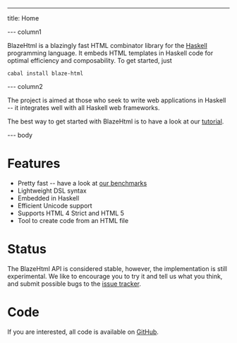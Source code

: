 ---
title: Home

--- column1

BlazeHtml is a blazingly fast HTML combinator library for the [Haskell]
programming language. It embeds HTML templates in Haskell code for optimal
efficiency and composability.  To get started, just

    cabal install blaze-html

[Haskell]: http://haskell.org/

--- column2

The project is aimed at those who seek to write web applications in Haskell --
it integrates well with all Haskell web frameworks.

The best way to get started with BlazeHtml is to have a look at our [tutorial].

[tutorial]: $root/tutorial.html

--- body

# Features

- Pretty fast -- have a look at [our benchmarks]
- Lightweight DSL syntax
- Embedded in Haskell
- Efficient Unicode support
- Supports HTML 4 Strict and HTML 5
- Tool to create code from an HTML file

[our benchmarks]: $root/benchmarks.html

# Status

The BlazeHtml API is considered stable, however, the implementation is still
experimental. We like to encourage you to try it and tell us what you think, and
submit possible bugs to the [issue tracker].

[issue tracker]: http://github.com/jaspervdj/blaze-html/issues/

# Code

If you are interested, all code is available on [GitHub].

[GitHub]: http://github.com/jaspervdj/blaze-html/
